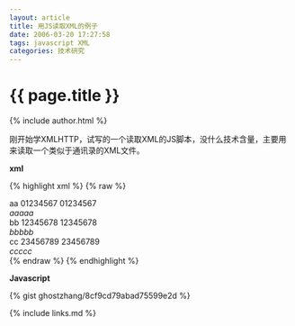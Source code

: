 ```yaml
---
layout: article
title: 用JS读取XML的例子
date: 2006-03-20 17:27:58
tags: javascript XML
categories: 技术研究
---
```


# {{ page.title }}

{% include author.html %}

刚开始学XMLHTTP，试写的一个读取XML的JS脚本，没什么技术含量，主要用来读取一个类似于通讯录的XML文件。

**xml**

{% highlight xml %}
{% raw %}
<?xml version="1.0" encoding="utf-8" ?>
<hhitshop>
 <shop>
  <name>aa</name>
  <phone>01234567</phone>
  <fax>01234567</fax>
  <address>aaaaa</address>
 </shop>
 <shop>
  <name>bb</name>
  <phone>12345678</phone>
  <fax>12345678</fax>
  <address>bbbbb</address>
 </shop>
 <shop>
  <name>cc</name>
  <phone>23456789</phone>
  <fax>23456789</fax>
  <address>ccccc</address>
 </shop>
</hhitshop>
{% endraw %}
{% endhighlight %}

**Javascript**

{% gist ghostzhang/8cf9cd79abad75599e2d %}

{% include links.md %}